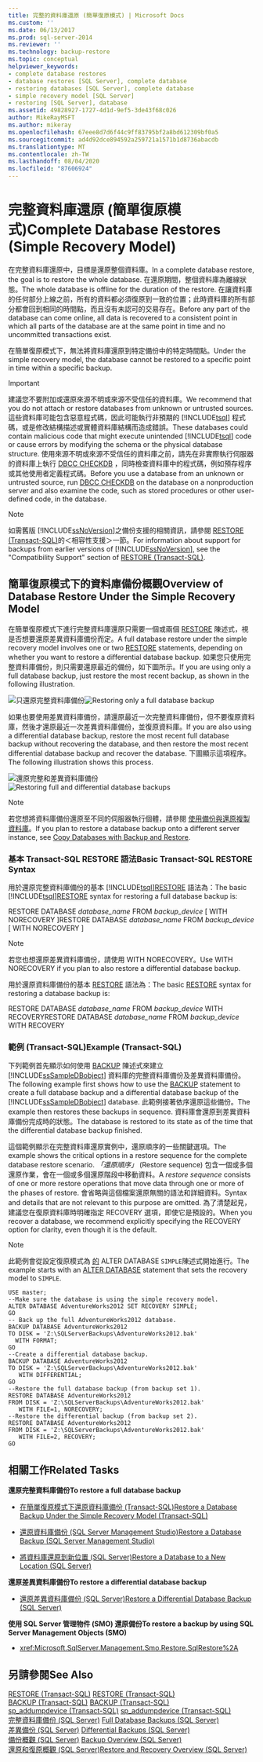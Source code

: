 ```yaml
---
title: 完整的資料庫還原 (簡單復原模式) | Microsoft Docs
ms.custom: ''
ms.date: 06/13/2017
ms.prod: sql-server-2014
ms.reviewer: ''
ms.technology: backup-restore
ms.topic: conceptual
helpviewer_keywords:
- complete database restores
- database restores [SQL Server], complete database
- restoring databases [SQL Server], complete database
- simple recovery model [SQL Server]
- restoring [SQL Server], database
ms.assetid: 49828927-1727-4d1d-9ef5-3de43f68c026
author: MikeRayMSFT
ms.author: mikeray
ms.openlocfilehash: 67eee8d7d6f44c9ff83795bf2a8bd612309bf0a5
ms.sourcegitcommit: ad4d92dce894592a259721a1571b1d8736abacdb
ms.translationtype: MT
ms.contentlocale: zh-TW
ms.lasthandoff: 08/04/2020
ms.locfileid: "87606924"
---
```

# <a name="complete-database-restores-simple-recovery-model"></a><span data-ttu-id="26bdc-102">完整資料庫還原 (簡單復原模式)</span><span class="sxs-lookup"><span data-stu-id="26bdc-102">Complete Database Restores (Simple Recovery Model)</span></span>
  <span data-ttu-id="26bdc-103">在完整資料庫還原中，目標是還原整個資料庫。</span><span class="sxs-lookup"><span data-stu-id="26bdc-103">In a complete database restore, the goal is to restore the whole database.</span></span> <span data-ttu-id="26bdc-104">在還原期間，整個資料庫為離線狀態。</span><span class="sxs-lookup"><span data-stu-id="26bdc-104">The whole database is offline for the duration of the restore.</span></span> <span data-ttu-id="26bdc-105">在讓資料庫的任何部分上線之前，所有的資料都必須復原到一致的位置；此時資料庫的所有部分都會回到相同的時間點，而且沒有未認可的交易存在。</span><span class="sxs-lookup"><span data-stu-id="26bdc-105">Before any part of the database can come online, all data is recovered to a consistent point in which all parts of the database are at the same point in time and no uncommitted transactions exist.</span></span>  
  
 <span data-ttu-id="26bdc-106">在簡單復原模式下，無法將資料庫還原到特定備份中的特定時間點。</span><span class="sxs-lookup"><span data-stu-id="26bdc-106">Under the simple recovery model, the database cannot be restored to a specific point in time within a specific backup.</span></span>  
  
> [!IMPORTANT]  
>  <span data-ttu-id="26bdc-107">建議您不要附加或還原來源不明或來源不受信任的資料庫。</span><span class="sxs-lookup"><span data-stu-id="26bdc-107">We recommend that you do not attach or restore databases from unknown or untrusted sources.</span></span> <span data-ttu-id="26bdc-108">這些資料庫可能包含惡意程式碼，因此可能執行非預期的 [!INCLUDE[tsql](../../../includes/tsql-md.md)] 程式碼，或是修改結構描述或實體資料庫結構而造成錯誤。</span><span class="sxs-lookup"><span data-stu-id="26bdc-108">These databases could contain malicious code that might execute unintended [!INCLUDE[tsql](../../../includes/tsql-md.md)] code or cause errors by modifying the schema or the physical database structure.</span></span> <span data-ttu-id="26bdc-109">使用來源不明或來源不受信任的資料庫之前，請先在非實際執行伺服器的資料庫上執行 [DBCC CHECKDB](/sql/t-sql/database-console-commands/dbcc-checkdb-transact-sql) ，同時檢查資料庫中的程式碼，例如預存程序或其他使用者定義程式碼。</span><span class="sxs-lookup"><span data-stu-id="26bdc-109">Before you use a database from an unknown or untrusted source, run [DBCC CHECKDB](/sql/t-sql/database-console-commands/dbcc-checkdb-transact-sql) on the database on a nonproduction server and also examine the code, such as stored procedures or other user-defined code, in the database.</span></span>  
  

  
> [!NOTE]  
>  <span data-ttu-id="26bdc-110">如需舊版 [!INCLUDE[ssNoVersion](../../includes/ssnoversion-md.md)]之備份支援的相關資訊，請參閱 [RESTORE &#40;Transact-SQL&#41;](/sql/t-sql/statements/restore-statements-transact-sql)的＜相容性支援＞一節。</span><span class="sxs-lookup"><span data-stu-id="26bdc-110">For information about support for backups from earlier versions of [!INCLUDE[ssNoVersion](../../includes/ssnoversion-md.md)], see the "Compatibility Support" section of [RESTORE &#40;Transact-SQL&#41;](/sql/t-sql/statements/restore-statements-transact-sql).</span></span>  
  
##  <a name="overview-of-database-restore-under-the-simple-recovery-model"></a><a name="Overview"></a> <span data-ttu-id="26bdc-111">簡單復原模式下的資料庫備份概觀</span><span class="sxs-lookup"><span data-stu-id="26bdc-111">Overview of Database Restore Under the Simple Recovery Model</span></span>  
 <span data-ttu-id="26bdc-112">在簡單復原模式下進行完整資料庫還原只需要一個或兩個 [RESTORE](/sql/t-sql/statements/restore-statements-transact-sql) 陳述式，視是否想要還原差異資料庫備份而定。</span><span class="sxs-lookup"><span data-stu-id="26bdc-112">A full database restore under the simple recovery model involves one or two [RESTORE](/sql/t-sql/statements/restore-statements-transact-sql) statements, depending on whether you want to restore a differential database backup.</span></span> <span data-ttu-id="26bdc-113">如果您只使用完整資料庫備份，則只需要還原最近的備份，如下圖所示。</span><span class="sxs-lookup"><span data-stu-id="26bdc-113">If you are using only a full database backup, just restore the most recent backup, as shown in the following illustration.</span></span>  
  
 <span data-ttu-id="26bdc-114">![只還原完整資料庫備份](../../database-engine/media/bnrr-rmsimple1-fulldbbu.gif "只還原完整資料庫備份")</span><span class="sxs-lookup"><span data-stu-id="26bdc-114">![Restoring only a full database backup](../../database-engine/media/bnrr-rmsimple1-fulldbbu.gif "Restoring only a full database backup")</span></span>  
  
 <span data-ttu-id="26bdc-115">如果也要使用差異資料庫備份，請還原最近一次完整資料庫備份，但不要復原資料庫，然後才還原最近一次差異資料庫備份，並復原資料庫。</span><span class="sxs-lookup"><span data-stu-id="26bdc-115">If you are also using a differential database backup, restore the most recent full database backup without recovering the database, and then restore the most recent differential database backup and recover the database.</span></span> <span data-ttu-id="26bdc-116">下圖顯示這項程序。</span><span class="sxs-lookup"><span data-stu-id="26bdc-116">The following illustration shows this process.</span></span>  
  
 <span data-ttu-id="26bdc-117">![還原完整和差異資料庫備份](../../database-engine/media/bnrr-rmsimple2-diffdbbu.gif "還原完整和差異資料庫備份")</span><span class="sxs-lookup"><span data-stu-id="26bdc-117">![Restoring full and differential database backups](../../database-engine/media/bnrr-rmsimple2-diffdbbu.gif "Restoring full and differential database backups")</span></span>  
  
> [!NOTE]  
>  <span data-ttu-id="26bdc-118">若您想將資料庫備份還原至不同的伺服器執行個體，請參閱 [使用備份與還原複製資料庫](../databases/copy-databases-with-backup-and-restore.md)。</span><span class="sxs-lookup"><span data-stu-id="26bdc-118">If you plan to restore a database backup onto a different server instance, see [Copy Databases with Backup and Restore](../databases/copy-databases-with-backup-and-restore.md).</span></span>  
  
###  <a name="basic-transact-sql-restore-syntax"></a><a name="TsqlSyntax"></a> <span data-ttu-id="26bdc-119">基本 Transact-SQL RESTORE 語法</span><span class="sxs-lookup"><span data-stu-id="26bdc-119">Basic Transact-SQL RESTORE Syntax</span></span>  
 <span data-ttu-id="26bdc-120">用於還原完整資料庫備份的基本 [!INCLUDE[tsql](../../../includes/tsql-md.md)][RESTORE](/sql/t-sql/statements/restore-statements-transact-sql) 語法為：</span><span class="sxs-lookup"><span data-stu-id="26bdc-120">The basic [!INCLUDE[tsql](../../../includes/tsql-md.md)][RESTORE](/sql/t-sql/statements/restore-statements-transact-sql) syntax for restoring a full database backup is:</span></span>  
  
 <span data-ttu-id="26bdc-121">RESTORE DATABASE *database_name* FROM *backup_device* [ WITH NORECOVERY ]</span><span class="sxs-lookup"><span data-stu-id="26bdc-121">RESTORE DATABASE *database_name* FROM *backup_device* [ WITH NORECOVERY ]</span></span>  
  
> [!NOTE]  
>  <span data-ttu-id="26bdc-122">若您也想還原差異資料庫備份，請使用 WITH NORECOVERY。</span><span class="sxs-lookup"><span data-stu-id="26bdc-122">Use WITH NORECOVERY if you plan to also restore a differential database backup.</span></span>  
  
 <span data-ttu-id="26bdc-123">用於還原資料庫備份的基本 [RESTORE](/sql/t-sql/statements/restore-statements-transact-sql) 語法為：</span><span class="sxs-lookup"><span data-stu-id="26bdc-123">The basic [RESTORE](/sql/t-sql/statements/restore-statements-transact-sql) syntax for restoring a database backup is:</span></span>  
  
 <span data-ttu-id="26bdc-124">RESTORE DATABASE *database_name* FROM *backup_device* WITH RECOVERY</span><span class="sxs-lookup"><span data-stu-id="26bdc-124">RESTORE DATABASE *database_name* FROM *backup_device* WITH RECOVERY</span></span>  
  
###  <a name="example-transact-sql"></a><a name="Example"></a> <span data-ttu-id="26bdc-125">範例 &#40;Transact-SQL&#41;</span><span class="sxs-lookup"><span data-stu-id="26bdc-125">Example (Transact-SQL)</span></span>  
 <span data-ttu-id="26bdc-126">下列範例首先顯示如何使用 [BACKUP](/sql/t-sql/statements/backup-transact-sql) 陳述式來建立 [!INCLUDE[ssSampleDBobject](../../includes/sssampledbobject-md.md)] 資料庫的完整資料庫備份及差異資料庫備份。</span><span class="sxs-lookup"><span data-stu-id="26bdc-126">The following example first shows how to use the [BACKUP](/sql/t-sql/statements/backup-transact-sql) statement to create a full database backup and a differential database backup of the [!INCLUDE[ssSampleDBobject](../../includes/sssampledbobject-md.md)] database.</span></span> <span data-ttu-id="26bdc-127">此範例接著依序還原這些備份。</span><span class="sxs-lookup"><span data-stu-id="26bdc-127">The example then restores these backups in sequence.</span></span> <span data-ttu-id="26bdc-128">資料庫會還原到差異資料庫備份完成時的狀態。</span><span class="sxs-lookup"><span data-stu-id="26bdc-128">The database is restored to its state as of the time that the differential database backup finished.</span></span>  
  
 <span data-ttu-id="26bdc-129">這個範例顯示在完整資料庫還原實例中，還原順序的一些關鍵選項。</span><span class="sxs-lookup"><span data-stu-id="26bdc-129">The example shows the critical options in a restore sequence for the complete database restore scenario.</span></span> <span data-ttu-id="26bdc-130">*「還原順序」* (Restore sequence) 包含一個或多個還原作業，會在一個或多個還原階段中移動資料。</span><span class="sxs-lookup"><span data-stu-id="26bdc-130">A *restore sequence* consists of one or more restore operations that move data through one or more of the phases of restore.</span></span> <span data-ttu-id="26bdc-131">會省略與這個檔案還原無關的語法和詳細資料。</span><span class="sxs-lookup"><span data-stu-id="26bdc-131">Syntax and details that are not relevant to this purpose are omitted.</span></span> <span data-ttu-id="26bdc-132">為了清楚起見，建議您在復原資料庫時明確指定 RECOVERY 選項，即使它是預設的。</span><span class="sxs-lookup"><span data-stu-id="26bdc-132">When you recover a database, we recommend explicitly specifying the RECOVERY option for clarity, even though it is the default.</span></span>  
  
> [!NOTE]  
>  <span data-ttu-id="26bdc-133">此範例會從設定復原模式為 [的](/sql/t-sql/statements/alter-database-transact-sql) ALTER DATABASE `SIMPLE`陳述式開始進行。</span><span class="sxs-lookup"><span data-stu-id="26bdc-133">The example starts with an [ALTER DATABASE](/sql/t-sql/statements/alter-database-transact-sql) statement that sets the recovery model to `SIMPLE`.</span></span>  
  
```  
USE master;  
--Make sure the database is using the simple recovery model.  
ALTER DATABASE AdventureWorks2012 SET RECOVERY SIMPLE;  
GO  
-- Back up the full AdventureWorks2012 database.  
BACKUP DATABASE AdventureWorks2012   
TO DISK = 'Z:\SQLServerBackups\AdventureWorks2012.bak'   
  WITH FORMAT;  
GO  
--Create a differential database backup.  
BACKUP DATABASE AdventureWorks2012   
TO DISK = 'Z:\SQLServerBackups\AdventureWorks2012.bak'  
   WITH DIFFERENTIAL;  
GO  
--Restore the full database backup (from backup set 1).  
RESTORE DATABASE AdventureWorks2012   
FROM DISK = 'Z:\SQLServerBackups\AdventureWorks2012.bak'   
   WITH FILE=1, NORECOVERY;  
--Restore the differential backup (from backup set 2).  
RESTORE DATABASE AdventureWorks2012   
FROM DISK = 'Z:\SQLServerBackups\AdventureWorks2012.bak'   
   WITH FILE=2, RECOVERY;  
GO  
```  
  
##  <a name="related-tasks"></a><a name="RelatedTasks"></a> <span data-ttu-id="26bdc-134">相關工作</span><span class="sxs-lookup"><span data-stu-id="26bdc-134">Related Tasks</span></span>  
 <span data-ttu-id="26bdc-135">**還原完整資料庫備份**</span><span class="sxs-lookup"><span data-stu-id="26bdc-135">**To restore a full database backup**</span></span>  
  
-   [<span data-ttu-id="26bdc-136">在簡單復原模式下還原資料庫備份 &#40;Transact-SQL&#41;</span><span class="sxs-lookup"><span data-stu-id="26bdc-136">Restore a Database Backup Under the Simple Recovery Model &#40;Transact-SQL&#41;</span></span>](restore-a-database-backup-under-the-simple-recovery-model-transact-sql.md)  
  
-   [<span data-ttu-id="26bdc-137">還原資料庫備份 &#40;SQL Server Management Studio&#41;</span><span class="sxs-lookup"><span data-stu-id="26bdc-137">Restore a Database Backup &#40;SQL Server Management Studio&#41;</span></span>](restore-a-database-backup-using-ssms.md)  
  
-   [<span data-ttu-id="26bdc-138">將資料庫還原到新位置 &#40;SQL Server&#41;</span><span class="sxs-lookup"><span data-stu-id="26bdc-138">Restore a Database to a New Location &#40;SQL Server&#41;</span></span>](restore-a-database-to-a-new-location-sql-server.md)  
  
 <span data-ttu-id="26bdc-139">**還原差異資料庫備份**</span><span class="sxs-lookup"><span data-stu-id="26bdc-139">**To restore a differential database backup**</span></span>  
  
-   [<span data-ttu-id="26bdc-140">還原差異資料庫備份 &#40;SQL Server&#41;</span><span class="sxs-lookup"><span data-stu-id="26bdc-140">Restore a Differential Database Backup &#40;SQL Server&#41;</span></span>](restore-a-differential-database-backup-sql-server.md)  
  
 <span data-ttu-id="26bdc-141">**使用 SQL Server 管理物件 (SMO) 還原備份**</span><span class="sxs-lookup"><span data-stu-id="26bdc-141">**To restore a backup by using SQL Server Management Objects (SMO)**</span></span>  
  
-   <xref:Microsoft.SqlServer.Management.Smo.Restore.SqlRestore%2A>  
  

  
## <a name="see-also"></a><span data-ttu-id="26bdc-142">另請參閱</span><span class="sxs-lookup"><span data-stu-id="26bdc-142">See Also</span></span>  
 <span data-ttu-id="26bdc-143">[RESTORE &#40;Transact-SQL&#41;](/sql/t-sql/statements/restore-statements-transact-sql) </span><span class="sxs-lookup"><span data-stu-id="26bdc-143">[RESTORE &#40;Transact-SQL&#41;](/sql/t-sql/statements/restore-statements-transact-sql) </span></span>  
 <span data-ttu-id="26bdc-144">[BACKUP &#40;Transact-SQL&#41;](/sql/t-sql/statements/backup-transact-sql) </span><span class="sxs-lookup"><span data-stu-id="26bdc-144">[BACKUP &#40;Transact-SQL&#41;](/sql/t-sql/statements/backup-transact-sql) </span></span>  
 <span data-ttu-id="26bdc-145">[sp_addumpdevice &#40;Transact-SQL&#41;](/sql/relational-databases/system-stored-procedures/sp-addumpdevice-transact-sql) </span><span class="sxs-lookup"><span data-stu-id="26bdc-145">[sp_addumpdevice &#40;Transact-SQL&#41;](/sql/relational-databases/system-stored-procedures/sp-addumpdevice-transact-sql) </span></span>  
 <span data-ttu-id="26bdc-146">[完整資料庫備份 &#40;SQL Server&#41;](full-database-backups-sql-server.md) </span><span class="sxs-lookup"><span data-stu-id="26bdc-146">[Full Database Backups &#40;SQL Server&#41;](full-database-backups-sql-server.md) </span></span>  
 <span data-ttu-id="26bdc-147">[差異備份 &#40;SQL Server&#41;](differential-backups-sql-server.md) </span><span class="sxs-lookup"><span data-stu-id="26bdc-147">[Differential Backups &#40;SQL Server&#41;](differential-backups-sql-server.md) </span></span>  
 <span data-ttu-id="26bdc-148">[備份概觀 &#40;SQL Server&#41;](backup-overview-sql-server.md) </span><span class="sxs-lookup"><span data-stu-id="26bdc-148">[Backup Overview &#40;SQL Server&#41;](backup-overview-sql-server.md) </span></span>  
 [<span data-ttu-id="26bdc-149">還原和復原概觀 &#40;SQL Server&#41;</span><span class="sxs-lookup"><span data-stu-id="26bdc-149">Restore and Recovery Overview &#40;SQL Server&#41;</span></span>](restore-and-recovery-overview-sql-server.md)  
  
  
